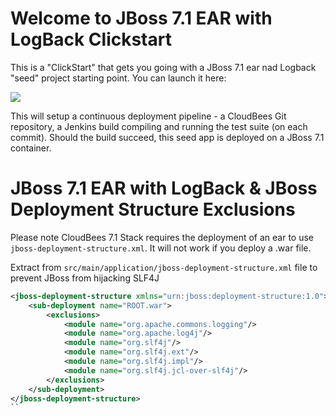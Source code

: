 # Welcome to JBoss 7.1 EAR with LogBack Clickstart

This is a "ClickStart" that gets you going with a JBoss 7.1 ear nad Logback  "seed" project starting point. You can launch it here:

<a href="https://grandcentral.cloudbees.com/?CB_clickstart=https://raw.github.com/CloudBees-community/jboss71-ear-with-logback-clickstart/master/clickstart.json"><img src="https://d3ko533tu1ozfq.cloudfront.net/clickstart/deployInstantly.png"/></a>

This will setup a continuous deployment pipeline - a CloudBees Git repository, a Jenkins build compiling and running the test suite (on each commit).
Should the build succeed, this seed app is deployed on a JBoss 7.1 container.


# JBoss 7.1 EAR with LogBack & JBoss Deployment Structure Exclusions

Please note CloudBees 7.1 Stack requires the deployment of an ear to use `jboss-deployment-structure.xml`. It will not work if you deploy a .war file.

Extract from `src/main/application/jboss-deployment-structure.xml` file to prevent JBoss from hijacking SLF4J

```xml
<jboss-deployment-structure xmlns="urn:jboss:deployment-structure:1.0">
    <sub-deployment name="ROOT.war">
        <exclusions>
            <module name="org.apache.commons.logging"/>
            <module name="org.apache.log4j"/>
            <module name="org.slf4j"/>
            <module name="org.slf4j.ext"/>
            <module name="org.slf4j.impl"/>
            <module name="org.slf4j.jcl-over-slf4j"/>
        </exclusions>
    </sub-deployment>
</jboss-deployment-structure>
``






